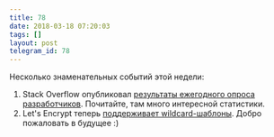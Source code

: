 ```yaml
---
title: 78
date: 2018-03-18 07:20:03
tags: []
layout: post
telegram_id: 78
---
```


Несколько знаменательных событий этой недели:

1. Stack Overflow опубликовал [результаты ежегодного опроса разработчиков](https://insights.stackoverflow.com/survey/2018/). Почитайте, там много интересной статистики.
2. Let's Encrypt теперь [поддерживает wildcard-шаблоны](https://community.letsencrypt.org/t/acme-v2-and-wildcard-certificate-support-is-live/55579). Добро пожаловать в будущее :)
